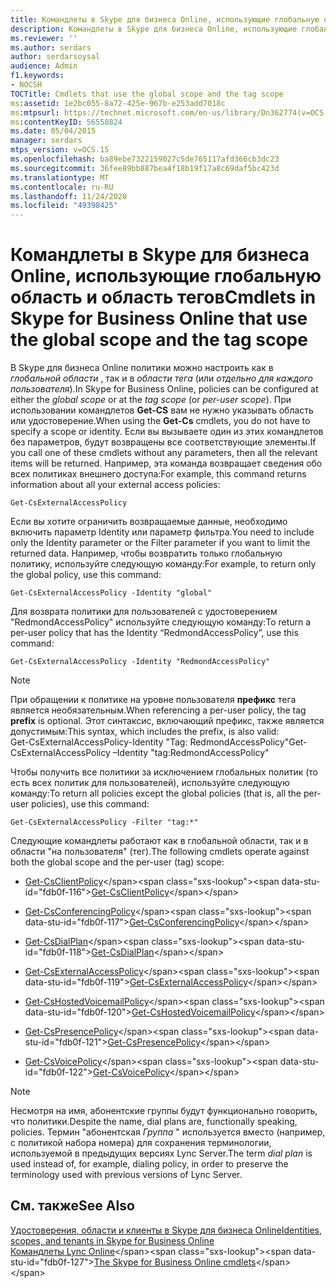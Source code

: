 ```yaml
---
title: Командлеты в Skype для бизнеса Online, использующие глобальную область и область тегов
description: Командлеты в Skype для бизнеса Online, использующие глобальную область и область тегов.
ms.reviewer: ''
ms.author: serdars
author: serdarsoysal
audience: Admin
f1.keywords:
- NOCSH
TOCTitle: Cmdlets that use the global scope and the tag scope
ms:assetid: 1e2bc055-8a72-425e-967b-e253add7018c
ms:mtpsurl: https://technet.microsoft.com/en-us/library/Dn362774(v=OCS.15)
ms:contentKeyID: 56558824
ms.date: 05/04/2015
manager: serdars
mtps_version: v=OCS.15
ms.openlocfilehash: ba89ebe7322159027c5de765117afd366cb3dc23
ms.sourcegitcommit: 36fee89bb887bea4f18b19f17a8c69daf5bc423d
ms.translationtype: MT
ms.contentlocale: ru-RU
ms.lasthandoff: 11/24/2020
ms.locfileid: "49398425"
---
```

# <a name="cmdlets-in-skype-for-business-online-that-use-the-global-scope-and-the-tag-scope"></a><span data-ttu-id="fdb0f-103">Командлеты в Skype для бизнеса Online, использующие глобальную область и область тегов</span><span class="sxs-lookup"><span data-stu-id="fdb0f-103">Cmdlets in Skype for Business Online that use the global scope and the tag scope</span></span>

 


<span data-ttu-id="fdb0f-104">В Skype для бизнеса Online политики можно настроить как в *глобальной области* , так и в *области тега* (или *отдельно для каждого пользователя*).</span><span class="sxs-lookup"><span data-stu-id="fdb0f-104">In Skype for Business Online, policies can be configured at either the *global scope* or at the *tag scope* (or *per-user scope*).</span></span> <span data-ttu-id="fdb0f-105">При использовании командлетов **Get-CS** вам не нужно указывать область или удостоверение.</span><span class="sxs-lookup"><span data-stu-id="fdb0f-105">When using the **Get-Cs** cmdlets, you do not have to specify a scope or identity.</span></span> <span data-ttu-id="fdb0f-106">Если вы вызываете один из этих командлетов без параметров, будут возвращены все соответствующие элементы.</span><span class="sxs-lookup"><span data-stu-id="fdb0f-106">If you call one of these cmdlets without any parameters, then all the relevant items will be returned.</span></span> <span data-ttu-id="fdb0f-107">Например, эта команда возвращает сведения обо всех политиках внешнего доступа:</span><span class="sxs-lookup"><span data-stu-id="fdb0f-107">For example, this command returns information about all your external access policies:</span></span>

    Get-CsExternalAccessPolicy

<span data-ttu-id="fdb0f-108">Если вы хотите ограничить возвращаемые данные, необходимо включить параметр Identity или параметр фильтра.</span><span class="sxs-lookup"><span data-stu-id="fdb0f-108">You need to include only the Identity parameter or the Filter parameter if you want to limit the returned data.</span></span> <span data-ttu-id="fdb0f-109">Например, чтобы возвратить только глобальную политику, используйте следующую команду:</span><span class="sxs-lookup"><span data-stu-id="fdb0f-109">For example, to return only the global policy, use this command:</span></span>

    Get-CsExternalAccessPolicy -Identity "global"

<span data-ttu-id="fdb0f-110">Для возврата политики для пользователей с удостоверением "RedmondAccessPolicy" используйте следующую команду:</span><span class="sxs-lookup"><span data-stu-id="fdb0f-110">To return a per-user policy that has the Identity “RedmondAccessPolicy”, use this command:</span></span>

    Get-CsExternalAccessPolicy -Identity "RedmondAccessPolicy"


> [!NOTE]  
> <span data-ttu-id="fdb0f-111">При обращении к политике на уровне пользователя <STRONG>префикс</STRONG> тега является необязательным.</span><span class="sxs-lookup"><span data-stu-id="fdb0f-111">When referencing a per-user policy, the tag <STRONG>prefix</STRONG> is optional.</span></span> <span data-ttu-id="fdb0f-112">Этот синтаксис, включающий префикс, также является допустимым:</span><span class="sxs-lookup"><span data-stu-id="fdb0f-112">This syntax, which includes the prefix, is also valid:</span></span><BR><span data-ttu-id="fdb0f-113">Get-CsExternalAccessPolicy-Identity "Tag: RedmondAccessPolicy"</span><span class="sxs-lookup"><span data-stu-id="fdb0f-113">Get-CsExternalAccessPolicy –Identity "tag:RedmondAccessPolicy"</span></span>



<span data-ttu-id="fdb0f-114">Чтобы получить все политики за исключением глобальных политик (то есть всех политик для пользователей), используйте следующую команду:</span><span class="sxs-lookup"><span data-stu-id="fdb0f-114">To return all policies except the global policies (that is, all the per-user policies), use this command:</span></span>

    Get-CsExternalAccessPolicy -Filter "tag:*"

<span data-ttu-id="fdb0f-115">Следующие командлеты работают как в глобальной области, так и в области "на пользователя" (тег).</span><span class="sxs-lookup"><span data-stu-id="fdb0f-115">The following cmdlets operate against both the global scope and the per-user (tag) scope:</span></span>

  - <span data-ttu-id="fdb0f-116">[Get-CsClientPolicy](https://technet.microsoft.com/library/gg398830\(v=ocs.15\))</span><span class="sxs-lookup"><span data-stu-id="fdb0f-116">[Get-CsClientPolicy](https://technet.microsoft.com/library/gg398830\(v=ocs.15\))</span></span>

  - <span data-ttu-id="fdb0f-117">[Get-CsConferencingPolicy](https://technet.microsoft.com/library/gg398293\(v=ocs.15\))</span><span class="sxs-lookup"><span data-stu-id="fdb0f-117">[Get-CsConferencingPolicy](https://technet.microsoft.com/library/gg398293\(v=ocs.15\))</span></span>

  - <span data-ttu-id="fdb0f-118">[Get-CsDialPlan](https://technet.microsoft.com/library/gg413043\(v=ocs.15\))</span><span class="sxs-lookup"><span data-stu-id="fdb0f-118">[Get-CsDialPlan](https://technet.microsoft.com/library/gg413043\(v=ocs.15\))</span></span>

  - <span data-ttu-id="fdb0f-119">[Get-CsExternalAccessPolicy](https://technet.microsoft.com/library/gg425805\(v=ocs.15\))</span><span class="sxs-lookup"><span data-stu-id="fdb0f-119">[Get-CsExternalAccessPolicy](https://technet.microsoft.com/library/gg425805\(v=ocs.15\))</span></span>

  - <span data-ttu-id="fdb0f-120">[Get-CsHostedVoicemailPolicy](https://technet.microsoft.com/library/gg398348\(v=ocs.15\))</span><span class="sxs-lookup"><span data-stu-id="fdb0f-120">[Get-CsHostedVoicemailPolicy](https://technet.microsoft.com/library/gg398348\(v=ocs.15\))</span></span>

  - <span data-ttu-id="fdb0f-121">[Get-CsPresencePolicy](https://technet.microsoft.com/library/gg398463\(v=ocs.15\))</span><span class="sxs-lookup"><span data-stu-id="fdb0f-121">[Get-CsPresencePolicy](https://technet.microsoft.com/library/gg398463\(v=ocs.15\))</span></span>

  - <span data-ttu-id="fdb0f-122">[Get-CsVoicePolicy](https://technet.microsoft.com/library/gg398101\(v=ocs.15\))</span><span class="sxs-lookup"><span data-stu-id="fdb0f-122">[Get-CsVoicePolicy](https://technet.microsoft.com/library/gg398101\(v=ocs.15\))</span></span>


> [!NOTE]  
> <span data-ttu-id="fdb0f-123">Несмотря на имя, абонентские группы будут функционально говорить, что политики.</span><span class="sxs-lookup"><span data-stu-id="fdb0f-123">Despite the name, dial plans are, functionally speaking, policies.</span></span> <span data-ttu-id="fdb0f-124">Термин "абонентская <EM>Группа</EM> " используется вместо (например, с политикой набора номера) для сохранения терминологии, используемой в предыдущих версиях Lync Server.</span><span class="sxs-lookup"><span data-stu-id="fdb0f-124">The term <EM>dial plan</EM> is used instead of, for example, dialing policy, in order to preserve the terminology used with previous versions of Lync Server.</span></span>



## <a name="see-also"></a><span data-ttu-id="fdb0f-125">См. также</span><span class="sxs-lookup"><span data-stu-id="fdb0f-125">See Also</span></span>


[<span data-ttu-id="fdb0f-126">Удостоверения, области и клиенты в Skype для бизнеса Online</span><span class="sxs-lookup"><span data-stu-id="fdb0f-126">Identities, scopes, and tenants in Skype for Business Online</span></span>](identities-scopes-and-tenants-in-skype-for-business-online.md)  
<span data-ttu-id="fdb0f-127">[Командлеты Lync Online](https://technet.microsoft.com/library/dn362817\(v=ocs.15\))</span><span class="sxs-lookup"><span data-stu-id="fdb0f-127">[The Skype for Business Online cmdlets](https://technet.microsoft.com/library/dn362817\(v=ocs.15\))</span></span>

